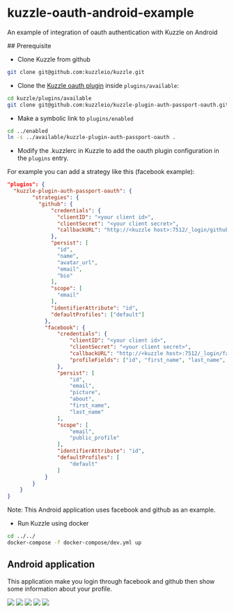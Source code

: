 # kuzzle-oauth-android-example
An example of integration of oauth authentication with Kuzzle on Android

## Prerequisite

- Clone Kuzzle from github

```sh
git clone git@github.com:kuzzleio/kuzzle.git
```

- Clone the [Kuzzle oauth plugin](https://github.com/kuzzleio/kuzzle-plugin-auth-passport-oauth) inside `plugins/available`:

```sh
cd kuzzle/plugins/available
git clone git@github.com:kuzzleio/kuzzle-plugin-auth-passport-oauth.git
```

- Make a symbolic link to `plugins/enabled`

```sh
cd ../enabled
ln -s ../available/kuzzle-plugin-auth-passport-oauth .
```

- Modify the .kuzzlerc in Kuzzle to add the oauth plugin configuration in the `plugins` entry.

For example you can add a strategy like this (facebook example):

```json
"plugins": {
  "kuzzle-plugin-auth-passport-oauth": {
        "strategies": {
          "github": {
              "credentials": {
                "clientID": "<your client id>",
                "clientSecret": "<your client secret>",
                "callbackURL": "http://<kuzzle host>:7512/_login/github"
              },
              "persist": [
                "id",
                "name",
                "avatar_url",
                "email",
                "bio"
              ],
              "scope": [
                "email"
              ],
              "identifierAttribute": "id",
              "defaultProfiles": ["default"]
            },
            "facebook": {
                "credentials": {
                    "clientID": "<your client id>",
                    "clientSecret": "<your client secret>",
                    "callbackURL": "http://<kuzzle host>:7512/_login/facebook",
                    "profileFields": ["id", "first_name", "last_name", "picture.type(large)", "email", "about"]
                },
                "persist": [
                    "id",
                    "email",
                    "picture",
                    "about",
                    "first_name",
                    "last_name"
		        ],
                "scope": [
                    "email",
                    "public_profile"
                ],
                "identifierAttribute": "id",
                "defaultProfiles": [
                    "default"
                ]
            }
        }
    }
}
```

Note: This Android application uses facebook and github as an example.

- Run Kuzzle using docker

```sh
cd ../../
docker-compose -f docker-compose/dev.yml up
```

## Android application

This application make you login through facebook and github then show some information about your profile.

![](https://github.com/jenow/kuzzle-oauth-android-example/raw/master/assets/main.png)
![](https://github.com/jenow/kuzzle-oauth-android-example/raw/master/assets/facebook.png)
![](https://github.com/jenow/kuzzle-oauth-android-example/raw/master/assets/post_facebook.png)
![](https://github.com/jenow/kuzzle-oauth-android-example/raw/master/assets/github.png)
![](https://github.com/jenow/kuzzle-oauth-android-example/raw/master/assets/post_github.png)